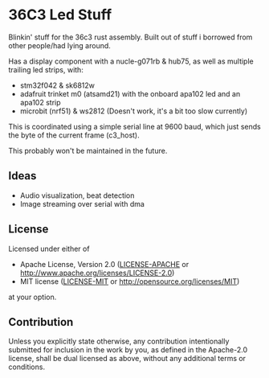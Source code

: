 # 36C3 Led Stuff

Blinkin' stuff for the 36c3 rust assembly.
Built out of stuff i borrowed from other people/had lying around.

Has a display component with a nucle-g071rb & hub75, as well as multiple
trailing led strips, with:
- stm32f042 & sk6812w
- adafruit trinket m0 (atsamd21) with the onboard apa102 led and an apa102 strip
- microbit (nrf51) & ws2812
  (Doesn't work, it's a bit too slow currently)

This is coordinated using a simple serial line at 9600 baud, which just sends
the byte of the current frame (c3_host).

This probably won't be maintained in the future.

## Ideas
- Audio visualization, beat detection
- Image streaming over serial with dma


## License

Licensed under either of

- Apache License, Version 2.0 ([LICENSE-APACHE](LICENSE-APACHE) or http://www.apache.org/licenses/LICENSE-2.0)
- MIT license ([LICENSE-MIT](LICENSE-MIT) or http://opensource.org/licenses/MIT)

at your option.

## Contribution

Unless you explicitly state otherwise, any contribution intentionally submitted
for inclusion in the work by you, as defined in the Apache-2.0 license, shall be
dual licensed as above, without any additional terms or conditions.
